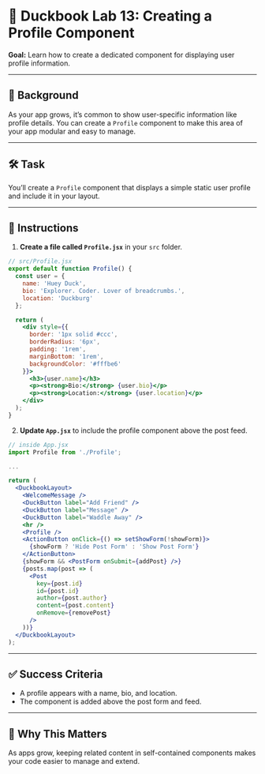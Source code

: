 # 🧪 Duckbook Lab 13: Creating a Profile Component

**Goal:** Learn how to create a dedicated component for displaying user profile information.

---

## 🐥 Background

As your app grows, it’s common to show user-specific information like profile details. You can create a `Profile` component to make this area of your app modular and easy to manage.

---

## 🛠️ Task

You’ll create a `Profile` component that displays a simple static user profile and include it in your layout.

---

## 🧾 Instructions

1. **Create a file called `Profile.jsx`** in your `src` folder.

```jsx
// src/Profile.jsx
export default function Profile() {
  const user = {
    name: 'Huey Duck',
    bio: 'Explorer. Coder. Lover of breadcrumbs.',
    location: 'Duckburg'
  };

  return (
    <div style={{
      border: '1px solid #ccc',
      borderRadius: '6px',
      padding: '1rem',
      marginBottom: '1rem',
      backgroundColor: '#fffbe6'
    }}>
      <h3>{user.name}</h3>
      <p><strong>Bio:</strong> {user.bio}</p>
      <p><strong>Location:</strong> {user.location}</p>
    </div>
  );
}
```

2. **Update `App.jsx`** to include the profile component above the post feed.

```jsx
// inside App.jsx
import Profile from './Profile';

...

return (
  <DuckbookLayout>
    <WelcomeMessage />
    <DuckButton label="Add Friend" />
    <DuckButton label="Message" />
    <DuckButton label="Waddle Away" />
    <hr />
    <Profile />
    <ActionButton onClick={() => setShowForm(!showForm)}>
      {showForm ? 'Hide Post Form' : 'Show Post Form'}
    </ActionButton>
    {showForm && <PostForm onSubmit={addPost} />}
    {posts.map(post => (
      <Post
        key={post.id}
        id={post.id}
        author={post.author}
        content={post.content}
        onRemove={removePost}
      />
    ))}
  </DuckbookLayout>
);
```

---

## ✅ Success Criteria

- A profile appears with a name, bio, and location.
- The component is added above the post form and feed.

---

## 🧠 Why This Matters

As apps grow, keeping related content in self-contained components makes your code easier to manage and extend.
